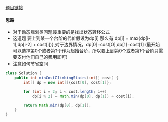 [题目链接](https://leetcode-cn.com/problems/GzCJIP/)

#### 思路
+ 对于动态规划类问题最重要的是找出状态转移公式
+ 这道题 要上到某一个台阶的代价假设为dp[i] 那么有 dp[i] = max{dp[i-1],dp[i-2] + cost[i])},对于边界情况，dp[0]=cost[0],dp[1]=cost[1] (最开始可以选择第0个或者第1个作为起始台阶，所以要上到第0个或者第1个台阶只需要支付他们自己的费用即可)
+ 注意如何节省空间

```java
class Solution {
    public int minCostClimbingStairs(int[] cost) {
        int[] dp = new int[]{cost[0], cost[1]};

        for (int i = 2; i < cost.length; i++)
            dp[i % 2] = Math.min(dp[0], dp[1]) + cost[i];

        return Math.min(dp[0], dp[1]);
    }
}
```